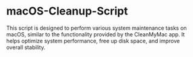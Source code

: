 # macOS-Cleanup-Script
This script is designed to perform various system maintenance tasks on macOS, similar to the functionality provided by the CleanMyMac app. It helps optimize system performance, free up disk space, and improve overall stability.
